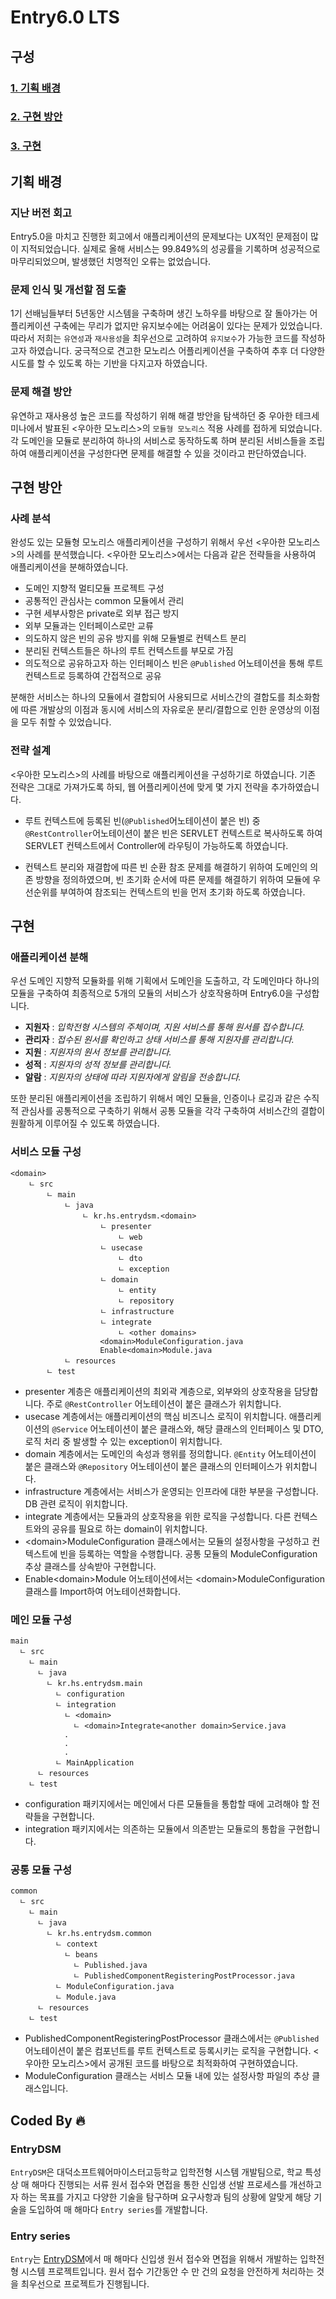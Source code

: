 # Entry6.0 LTS

## 구성
### [1. 기획 배경](#기획-배경)
### [2. 구현 방안](#구현-방안)
### [3. 구현](#구현)

## **기획 배경**
### **지난 버전 회고**
Entry5.0을 마치고 진행한 회고에서 애플리케이션의 문제보다는 UX적인 문제점이 많이 지적되었습니다. 실제로 올해 서비스는 99.849%의 성공률을 기록하며 성공적으로 마무리되었으며, 발생했던 치명적인 오류는 없었습니다.  

### **문제 인식 및 개선할 점 도출**
1기 선배님들부터 5년동안 시스템을 구축하며 생긴 노하우를 바탕으로 잘 돌아가는 어플리케이션 구축에는 무리가 없지만 유지보수에는 어려움이 있다는 문제가 있었습니다. 따라서 저희는 `유연성`과 `재사용성`을 최우선으로 고려하여 `유지보수`가 가능한 코드를 작성하고자 하였습니다. 궁극적으로 견고한 모노리스 어플리케이션을 구축하여 추후 더 다양한 시도를 할 수 있도록 하는 기반을 다지고자 하였습니다.

### **문제 해결 방안**
유연하고 재사용성 높은 코드를 작성하기 위해 해결 방안을 탐색하던 중 우아한 테크세미나에서 발표된 <우아한 모노리스>의 `모듈형 모노리스` 적용 사례를 접하게 되었습니다. 각 도메인을 모듈로 분리하여 하나의 서비스로 동작하도록 하며 분리된 서비스들을 조립하여 애플리케이션을 구성한다면 문제를 해결할 수 있을 것이라고 판단하였습니다.

## **구현 방안**
### **사례 분석**
완성도 있는 모듈형 모노리스 애플리케이션을 구성하기 위해서 우선 <우아한 모노리스>의 사례를 분석했습니다. <우아한 모노리스>에서는 다음과 같은 전략들을 사용하여 애플리케이션을 분해하였습니다.

- 도메인 지향적 멀티모듈 프로젝트 구성
- 공통적인 관심사는 common 모듈에서 관리
- 구현 세부사항은 private로 외부 접근 방지
- 외부 모듈과는 인터페이스로만 교류
- 의도하지 않은 빈의 공유 방지를 위해 모듈별로 컨텍스트 분리
- 분리된 컨텍스트들은 하나의 루트 컨텍스트를 부모로 가짐
- 의도적으로 공유하고자 하는 인터페이스 빈은 `@Published` 어노테이션을 통해 루트 컨텍스트로 등록하여 간접적으로 공유

분해한 서비스는 하나의 모듈에서 결합되어 사용되므로 서비스간의 결합도를 최소화함에 따른 개발상의 이점과 동시에 서비스의 자유로운 분리/결합으로 인한 운영상의 이점을 모두 취할 수 있었습니다.

### **전략 설계**
<우아한 모노리스>의 사례를 바탕으로 애플리케이션을 구성하기로 하였습니다. 기존 전략은 그대로 가져가도록 하되, 웹 어플리케이션에 맞게 몇 가지 전략을 추가하였습니다.

- 루트 컨텍스트에 등록된 빈(`@Published`어노테이션이 붙은 빈) 중 `@RestController`어노테이션이 붙은 빈은 SERVLET 컨텍스트로 복사하도록 하여 SERVLET 컨텍스트에서 Controller에 라우팅이 가능하도록 하였습니다.

- 컨텍스트 분리와 재결합에 따른 빈 순환 참조 문제를 해결하기 위하여 도메인의 의존 방향을 정의하였으며, 빈 초기화 순서에 따른 문제를 해결하기 위하여 모듈에 우선순위를 부여하여 참조되는 컨텍스트의 빈을 먼저 초기화 하도록 하였습니다.

## **구현**
### **애플리케이션 분해**
우선 도메인 지향적 모듈화를 위해 기획에서 도메인을 도출하고, 각 도메인마다 하나의 모듈을 구축하여 최종적으로 5개의 모듈의 서비스가 상호작용하며 Entry6.0을 구성합니다.

- **지원자** : *입학전형 시스템의 주체이며, 지원 서비스를 통해 원서를 접수합니다.*
- **관리자** : *접수된 원서를 확인하고 상태 서비스를 통해 지원자를 관리합니다.*
- **지원** : *지원자의 원서 정보를 관리합니다.*
- **성적** : *지원자의 성적 정보를 관리합니다.*
- **알람** : *지원자의 상태에 따라 지원자에게 알림을 전송합니다.*

또한 분리된 애플리케이션을 조립하기 위해서 메인 모듈을, 인증이나 로깅과 같은 수직적 관심사를 공통적으로 구축하기 위해서 공통 모듈을 각각 구축하여 서비스간의 결합이 원활하게 이루어질 수 있도록 하였습니다.

### **서비스 모듈 구성**
```
<domain>
    ㄴ src
        ㄴ main
            ㄴ java
                ㄴ kr.hs.entrydsm.<domain>
                    ㄴ presenter
                        ㄴ web
                    ㄴ usecase
                        ㄴ dto
                        ㄴ exception
                    ㄴ domain
                        ㄴ entity
                        ㄴ repository
                    ㄴ infrastructure
                    ㄴ integrate
                        ㄴ <other domains>
                    <domain>ModuleConfiguration.java
                    Enable<domain>Module.java
            ㄴ resources
        ㄴ test
```
- presenter 계층은 애플리케이션의 최외곽 계층으로, 외부와의 상호작용을 담당합니다. 주로 `@RestController` 어노테이션이 붙은 클래스가 위치합니다.
- usecase 계층에서는 애플리케이션의 핵심 비즈니스 로직이 위치합니다. 애플리케이션의 `@Service` 어노테이션이 붙은 클래스와, 해당 클래스의 인터페이스 및 DTO, 로직 처리 중 발생할 수 있는 exception이 위치합니다.
- domain 계층에서는 도메인의 속성과 행위를 정의합니다. `@Entity` 어노테이션이 붙은 클래스와 `@Repository` 어노테이션이 붙은 클래스의 인터페이스가 위치합니다.
- infrastructure 계층에서는 서비스가 운영되는 인프라에 대한 부분을 구성합니다. DB 관련 로직이 위치합니다.
- integrate 계층에서는 모듈과의 상호작용을 위한 로직을 구성합니다. 다른 컨텍스트와의 공유를 필요로 하는 domain이 위치합니다.
- \<domain>ModuleConfiguration 클래스에서는 모듈의 설정사항을 구성하고 컨텍스트에 빈을 등록하는 역할을 수행합니다. 공통 모듈의 ModuleConfiguration 추상 클래스를 상속받아 구현합니다.
- Enable\<domain>Module 어노테이션에서는 \<domain>ModuleConfiguration 클래스를 Import하여 어노테이션화합니다.

### **메인 모듈 구성**
```
main
  ㄴ src
    ㄴ main
      ㄴ java
        ㄴ kr.hs.entrydsm.main
          ㄴ configuration
          ㄴ integration
            ㄴ <domain>
              ㄴ <domain>Integrate<another domain>Service.java
            .
            .
            .
          ㄴ MainApplication
      ㄴ resources
    ㄴ test
```
- configuration 패키지에서는 메인에서 다른 모듈들을 통합할 때에 고려해야 할 전략들을 구현합니다.
- integration 패키지에서는 의존하는 모듈에서 의존받는 모듈로의 통합을 구현합니다.

### **공통 모듈 구성**
```
common
  ㄴ src
    ㄴ main
      ㄴ java
        ㄴ kr.hs.entrydsm.common
          ㄴ context
            ㄴ beans
              ㄴ Published.java
              ㄴ PublishedComponentRegisteringPostProcessor.java
          ㄴ ModuleConfiguration.java
          ㄴ Module.java
      ㄴ resources
    ㄴ test
```
- PublishedComponentRegisteringPostProcessor 클래스에서는 `@Published` 어노테이션이 붙은 컴포넌트를 루트 컨텍스트로 등록시키는 로직을 구현합니다. <우아한 모노리스>에서 공개된 코드를 바탕으로 최적화하여 구현하였습니다.
- ModuleConfiguration 클래스는 서비스 모듈 내에 있는 설정사항 파일의 추상 클래스입니다.

## Coded By 🔥
### EntryDSM
`EntryDSM`은 대덕소프트웨어마이스터고등학교 입학전형 시스템 개발팀으로, 학교 특성상 매 해마다 진행되는 서류 원서 접수와 면접을 통한 신입생 선발 프로세스를 개선하고자 하는 목표를 가지고 다양한 기술을 탐구하며 요구사항과 팀의 상황에 알맞게 해당 기술을 도입하여 매 해마다 `Entry series`를 개발합니다.

### Entry series
`Entry`는 [EntryDSM](###EntryDSM)에서 매 해마다 신입생 원서 접수와 면접을 위해서 개발하는 입학전형 시스템 프로젝트입니다. 원서 접수 기간동안 수 만 건의 요청을 안전하게 처리하는 것을 최우선으로 프로젝트가 진행됩니다.  
